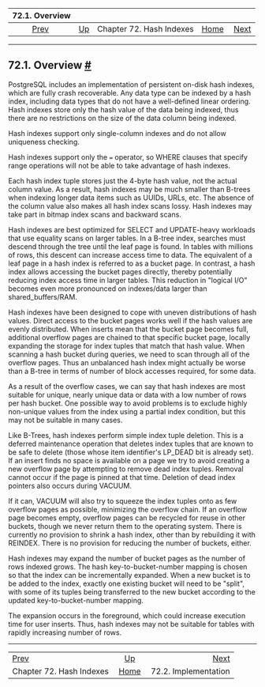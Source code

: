 

|                    72.1. Overview                   |                                                  |                          |                                                       |                                                          |
| :-------------------------------------------------: | :----------------------------------------------- | :----------------------: | ----------------------------------------------------: | -------------------------------------------------------: |
| [Prev](hash-index.html "Chapter 72. Hash Indexes")  | [Up](hash-index.html "Chapter 72. Hash Indexes") | Chapter 72. Hash Indexes | [Home](index.html "PostgreSQL 17devel Documentation") |  [Next](hash-implementation.html "72.2. Implementation") |

***

## 72.1. Overview [#](#HASH-INTRO)

PostgreSQL includes an implementation of persistent on-disk hash indexes, which are fully crash recoverable. Any data type can be indexed by a hash index, including data types that do not have a well-defined linear ordering. Hash indexes store only the hash value of the data being indexed, thus there are no restrictions on the size of the data column being indexed.

Hash indexes support only single-column indexes and do not allow uniqueness checking.

Hash indexes support only the `=` operator, so WHERE clauses that specify range operations will not be able to take advantage of hash indexes.

Each hash index tuple stores just the 4-byte hash value, not the actual column value. As a result, hash indexes may be much smaller than B-trees when indexing longer data items such as UUIDs, URLs, etc. The absence of the column value also makes all hash index scans lossy. Hash indexes may take part in bitmap index scans and backward scans.

Hash indexes are best optimized for SELECT and UPDATE-heavy workloads that use equality scans on larger tables. In a B-tree index, searches must descend through the tree until the leaf page is found. In tables with millions of rows, this descent can increase access time to data. The equivalent of a leaf page in a hash index is referred to as a bucket page. In contrast, a hash index allows accessing the bucket pages directly, thereby potentially reducing index access time in larger tables. This reduction in "logical I/O" becomes even more pronounced on indexes/data larger than shared\_buffers/RAM.

Hash indexes have been designed to cope with uneven distributions of hash values. Direct access to the bucket pages works well if the hash values are evenly distributed. When inserts mean that the bucket page becomes full, additional overflow pages are chained to that specific bucket page, locally expanding the storage for index tuples that match that hash value. When scanning a hash bucket during queries, we need to scan through all of the overflow pages. Thus an unbalanced hash index might actually be worse than a B-tree in terms of number of block accesses required, for some data.

As a result of the overflow cases, we can say that hash indexes are most suitable for unique, nearly unique data or data with a low number of rows per hash bucket. One possible way to avoid problems is to exclude highly non-unique values from the index using a partial index condition, but this may not be suitable in many cases.

Like B-Trees, hash indexes perform simple index tuple deletion. This is a deferred maintenance operation that deletes index tuples that are known to be safe to delete (those whose item identifier's LP\_DEAD bit is already set). If an insert finds no space is available on a page we try to avoid creating a new overflow page by attempting to remove dead index tuples. Removal cannot occur if the page is pinned at that time. Deletion of dead index pointers also occurs during VACUUM.

If it can, VACUUM will also try to squeeze the index tuples onto as few overflow pages as possible, minimizing the overflow chain. If an overflow page becomes empty, overflow pages can be recycled for reuse in other buckets, though we never return them to the operating system. There is currently no provision to shrink a hash index, other than by rebuilding it with REINDEX. There is no provision for reducing the number of buckets, either.

Hash indexes may expand the number of bucket pages as the number of rows indexed grows. The hash key-to-bucket-number mapping is chosen so that the index can be incrementally expanded. When a new bucket is to be added to the index, exactly one existing bucket will need to be "split", with some of its tuples being transferred to the new bucket according to the updated key-to-bucket-number mapping.

The expansion occurs in the foreground, which could increase execution time for user inserts. Thus, hash indexes may not be suitable for tables with rapidly increasing number of rows.

***

|                                                     |                                                       |                                                          |
| :-------------------------------------------------- | :---------------------------------------------------: | -------------------------------------------------------: |
| [Prev](hash-index.html "Chapter 72. Hash Indexes")  |    [Up](hash-index.html "Chapter 72. Hash Indexes")   |  [Next](hash-implementation.html "72.2. Implementation") |
| Chapter 72. Hash Indexes                            | [Home](index.html "PostgreSQL 17devel Documentation") |                                     72.2. Implementation |
